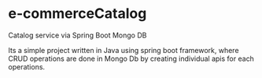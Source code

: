 # e-commerceCatalog
Catalog service via Spring Boot Mongo DB

Its a simple project written in Java using spring boot framework, where CRUD operations are done in Mongo Db by creating individual apis for each operations.
